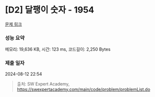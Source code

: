 # [D2] 달팽이 숫자 - 1954 

[문제 링크](https://swexpertacademy.com/main/code/problem/problemDetail.do?contestProbId=AV5PobmqAPoDFAUq) 

### 성능 요약

메모리: 19,636 KB, 시간: 123 ms, 코드길이: 2,250 Bytes

### 제출 일자

2024-08-12 22:54



> 출처: SW Expert Academy, https://swexpertacademy.com/main/code/problem/problemList.do